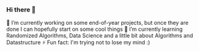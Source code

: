 ### Hi there 👋

 🔭 I’m currently working on some end-of-year projects, but once they are done I can hopefully start on some cool things
 🌱 I’m currently learning Randomized Algorithms, Data Science and a little bit about Algorithms and Datastructure
 ⚡ Fun fact: I'm trying not to lose my mind :)

